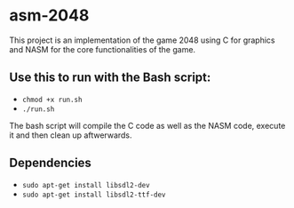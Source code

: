 # asm-2048

This project is an implementation of the game 2048 using C for graphics and NASM for the core functionalities of the game.

## Use this to run with the Bash script:

- `chmod +x run.sh`
- `./run.sh`

The bash script will compile the C code as well as the NASM code, execute it and then clean up aftwerwards.


## Dependencies

- `sudo apt-get install libsdl2-dev`
- `sudo apt-get install libsdl2-ttf-dev`